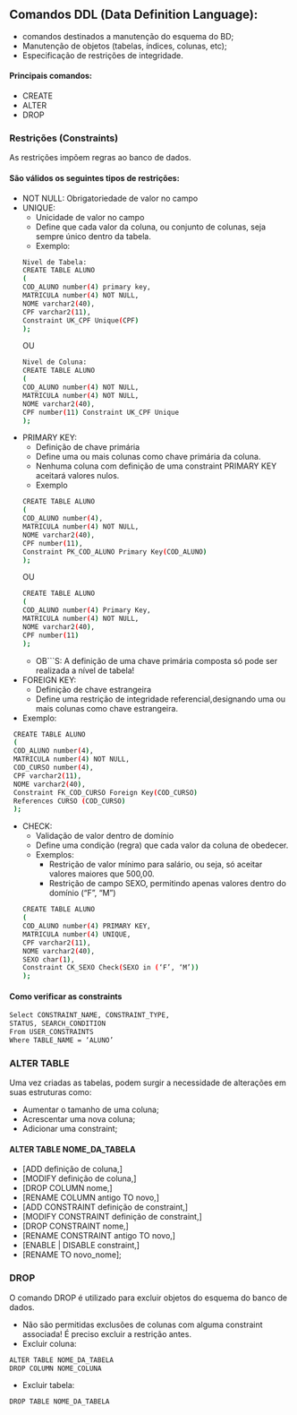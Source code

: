 ## Comandos DDL (Data Definition Language):
- comandos destinados a manutenção do esquema do BD;
- Manutenção de objetos (tabelas, índices, colunas, etc);
- Especificação de restrições de integridade.

#### Principais comandos:
- CREATE
- ALTER
- DROP

### Restrições (Constraints)
As restrições impõem regras ao banco de dados.
#### São válidos os seguintes tipos de restrições:
- NOT NULL: 
Obrigatoriedade de valor no campo
- UNIQUE:
  - Unicidade de valor no campo
  - Define que cada valor da coluna, ou conjunto de colunas, seja
sempre único dentro da tabela.
  - Exemplo:
  ```sh
  Nivel de Tabela: 
  CREATE TABLE ALUNO
  (
  COD_ALUNO number(4) primary key,
  MATRICULA number(4) NOT NULL,
  NOME varchar2(40),
  CPF varchar2(11),
  Constraint UK_CPF Unique(CPF)
  );
  ```
  OU
  ```sh
  Nivel de Coluna: 
  CREATE TABLE ALUNO
  (
  COD_ALUNO number(4) NOT NULL,
  MATRICULA number(4) NOT NULL,
  NOME varchar2(40),
  CPF number(11) Constraint UK_CPF Unique
  );
  ```
- PRIMARY KEY:
  - Definição de chave primária
  - Define uma ou mais colunas como chave primária da coluna.
  - Nenhuma coluna com definição de uma constraint PRIMARY KEY aceitará valores nulos.
  - Exemplo 
  ```sh
  CREATE TABLE ALUNO
  (
  COD_ALUNO number(4),
  MATRICULA number(4) NOT NULL,
  NOME varchar2(40),
  CPF number(11),
  Constraint PK_COD_ALUNO Primary Key(COD_ALUNO)
  );
  ```
  OU
  ```sh
  CREATE TABLE ALUNO
  (
  COD_ALUNO number(4) Primary Key,
  MATRICULA number(4) NOT NULL,
  NOME varchar2(40),
  CPF number(11)
  );
  ```
  - OB```S: A definição de uma chave primária composta só pode ser realizada a nível de tabela!
- FOREIGN KEY:
  - Definição de chave estrangeira
  - Define uma restrição de integridade referencial,designando uma ou mais colunas como chave
estrangeira.
 - Exemplo:
 ```sh
  CREATE TABLE ALUNO
  (
  COD_ALUNO number(4),
  MATRICULA number(4) NOT NULL,
  COD_CURSO number(4),
  CPF varchar2(11),
  NOME varchar2(40),
  Constraint FK_COD_CURSO Foreign Key(COD_CURSO)
  References CURSO (COD_CURSO)
  );
 
 ```
- CHECK:
  - Validação de valor dentro de domínio
  - Define uma condição (regra) que cada valor da coluna de obedecer.
  - Exemplos:
    - Restrição de valor mínimo para salário, ou seja, só aceitar valores maiores que 500,00.
    - Restrição de campo SEXO, permitindo apenas valores dentro do domínio (“F”, “M”)
  ```sh
  CREATE TABLE ALUNO
  (
  COD_ALUNO number(4) PRIMARY KEY,
  MATRICULA number(4) UNIQUE,
  CPF varchar2(11),
  NOME varchar2(40),
  SEXO char(1),
  Constraint CK_SEXO Check(SEXO in (‘F’, ‘M’))
  );
  ```
  
#### Como verificar as constraints
```sh
Select CONSTRAINT_NAME, CONSTRAINT_TYPE,
STATUS, SEARCH_CONDITION
From USER_CONSTRAINTS
Where TABLE_NAME = ‘ALUNO’
```

### ALTER TABLE
Uma vez criadas as tabelas, podem surgir a necessidade de alterações em suas estruturas como:
- Aumentar o tamanho de uma coluna;
- Acrescentar uma nova coluna;
- Adicionar uma constraint;

#### ALTER TABLE NOME_DA_TABELA
  - [ADD definição de coluna,]
  - [MODIFY definição de coluna,]
  - [DROP COLUMN nome,]
  - [RENAME COLUMN antigo TO novo,]
  - [ADD CONSTRAINT definição de constraint,] 
  - [MODIFY CONSTRAINT definição de constraint,]
  - [DROP CONSTRAINT nome,]
  - [RENAME CONSTRAINT antigo TO novo,]
  - [ENABLE | DISABLE constraint,]
  - [RENAME TO novo_nome];
  
  ### DROP 
O comando DROP é utilizado para excluir objetos do esquema do banco de dados.
- Não são permitidas exclusões de colunas com alguma constraint associada! É preciso excluir a restrição
antes.
- Excluir coluna: 
```sh
ALTER TABLE NOME_DA_TABELA
DROP COLUMN NOME_COLUNA
```
- Excluir tabela:
```sh
DROP TABLE NOME_DA_TABELA
```
